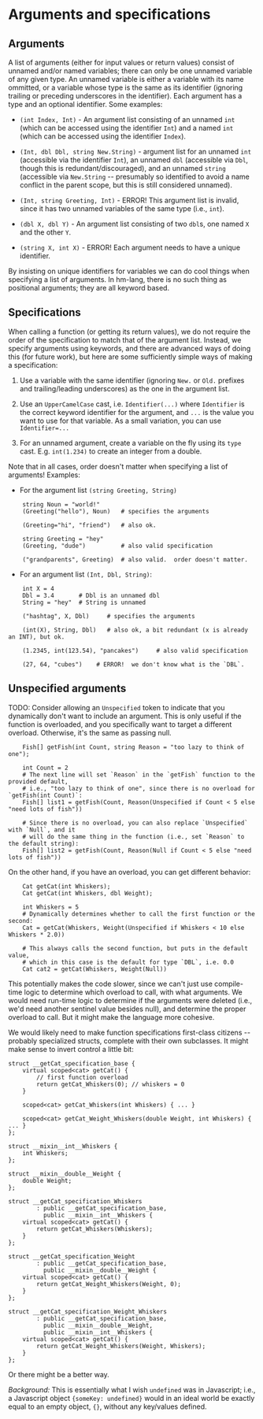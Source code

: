 # Arguments and specifications

## Arguments

A list of arguments (either for input values or return values) consist
of unnamed and/or named variables; there can only be one unnamed variable
of any given type.  An unnamed variable is either a variable with its
name ommitted, or a variable whose type is the same as its identifier
(ignoring trailing or preceding underscores in the identifier).  Each
argument has a type and an optional identifier.  Some examples:

* `(int Index, Int)` - An argument list consisting of an unnamed `int`
  (which can be accessed using the identifier `Int`) and a named `int`
  (which can be accessed using the identifier `Index`).

* `(Int, dbl Dbl, string New.String)` - argument list for an unnamed `int` 
  (accessible via the identifier `Int`), an unnamed `dbl` (accessible via
  `Dbl`, though this is redundant/discouraged), and an unnamed `string` 
  (accessible via `New.String` -- presumably so identified to avoid a name
  conflict in the parent scope, but this is still considered unnamed).

* `(Int, string Greeting, Int)` - ERROR!  This argument list is invalid,
  since it has two unnamed variables of the same type (i.e., `int`).

* `(dbl X, dbl Y)` - An argument list consisting of two `dbl`s, one named
  `X` and the other `Y`.

* `(string X, int X)` - ERROR!  Each argument needs to have a unique
  identifier.

By insisting on unique identifiers for variables we can do cool things
when specifying a list of arguments.  In hm-lang, there is no such thing
as positional arguments; they are all keyword based.


## Specifications

When calling a function (or getting its return values), we do not require
the order of the specification to match that of the argument list.
Instead, we specify arguments using keywords, and there are advanced ways
of doing this (for future work), but here are some sufficiently simple ways 
of making a specification:

1. Use a variable with the same identifier (ignoring `New.` or `Old.`
   prefixes and trailing/leading underscores) as the one in the argument list.

2. Use an `UpperCamelCase` cast, i.e. `Identifier(...)` where `Identifier`
   is the correct keyword identifier for the argument, and `...` is the
   value you want to use for that variable.  As a small variation, you can
   use `Identifier=...`

3. For an unnamed argument, create a variable on the fly using its 
   `type` cast.  E.g. `int(1.234)` to create an integer from a double.

Note that in all cases, order doesn't matter when specifying a list 
of arguments!  Examples:

* For the argument list `(string Greeting, String)`

```
    string Noun = "world!"
    (Greeting("hello"), Noun)   # specifies the arguments

    (Greeting="hi", "friend")   # also ok.

    string Greeting = "hey"
    (Greeting, "dude")          # also valid specification

    ("grandparents", Greeting)  # also valid.  order doesn't matter.
```

* For an argument list `(Int, Dbl, String)`:

```
    int X = 4
    Dbl = 3.4       # Dbl is an unnamed dbl
    String = "hey"  # String is unnamed

    ("hashtag", X, Dbl)     # specifies the arguments

    (int(X), String, Dbl)   # also ok, a bit redundant (x is already an INT), but ok.

    (1.2345, int(123.54), "pancakes")     # also valid specification

    (27, 64, "cubes")    # ERROR!  we don't know what is the `DBL`.
```

## Unspecified arguments

TODO:
Consider allowing an `Unspecified` token to indicate that you
dynamically don't want to include an argument.  This is only useful if
the function is overloaded, and you specifically want to target a different
overload.  Otherwise, it's the same as passing null.

```
    Fish[] getFish(int Count, string Reason = "too lazy to think of one");

    int Count = 2
    # The next line will set `Reason` in the `getFish` function to the provided default,
    # i.e., "too lazy to think of one", since there is no overload for `getFish(int Count)`:
    Fish[] list1 = getFish(Count, Reason(Unspecified if Count < 5 else "need lots of fish"))

    # Since there is no overload, you can also replace `Unspecified` with `Null`, and it
    # will do the same thing in the function (i.e., set `Reason` to the default string):
    Fish[] list2 = getFish(Count, Reason(Null if Count < 5 else "need lots of fish"))
```

On the other hand, if you have an overload, you can get different behavior:

```
    Cat getCat(int Whiskers);
    Cat getCat(int Whiskers, dbl Weight);

    int Whiskers = 5
    # Dynamically determines whether to call the first function or the second:
    Cat = getCat(Whiskers, Weight(Unspecified if Whiskers < 10 else Whiskers * 2.0))

    # This always calls the second function, but puts in the default value,
    # which in this case is the default for type `DBL`, i.e. 0.0
    Cat cat2 = getCat(Whiskers, Weight(Null))
```

This potentially makes the code slower, since we can't just use compile-time logic
to determine which overload to call, with what arguments.  We would need run-time
logic to determine if the arguments were deleted (i.e., we'd need another sentinel
value besides null), and determine the proper overload to call.  But it might make
the language more cohesive.

We would likely need to make function specifications first-class citizens -- probably
specialized structs, complete with their own subclasses.  It might make sense to invert
control a little bit:

```
struct __getCat_specification_base {
    virtual scoped<cat> getCat() {
        // first function overload
        return getCat_Whiskers(0); // whiskers = 0
    }

    scoped<cat> getCat_Whiskers(int Whiskers) { ... }

    scoped<cat> getCat_Weight_Whiskers(double Weight, int Whiskers) { ... }
};

struct __mixin__int__Whiskers {
    int Whiskers;
};

struct __mixin__double__Weight {
    double Weight;
};

struct __getCat_specification_Whiskers
        : public __getCat_specification_base,
          public __mixin__int__Whiskers {
    virtual scoped<cat> getCat() {
        return getCat_Whiskers(Whiskers);
    }
};

struct __getCat_specification_Weight
        : public __getCat_specification_base,
          public __mixin__double__Weight {
    virtual scoped<cat> getCat() {
        return getCat_Weight_Whiskers(Weight, 0);
    }
};

struct __getCat_specification_Weight_Whiskers
        : public __getCat_specification_base,
          public __mixin__double__Weight,
          public __mixin__int__Whiskers {
    virtual scoped<cat> getCat() {
        return getCat_Weight_Whiskers(Weight, Whiskers);
    }
};
```

Or there might be a better way.

*Background:*
This is essentially what I wish `undefined` was in Javascript; i.e., a Javascript object
`{someKey: undefined}` would in an ideal world be exactly equal to an empty object, `{}`,
without any key/values defined.
